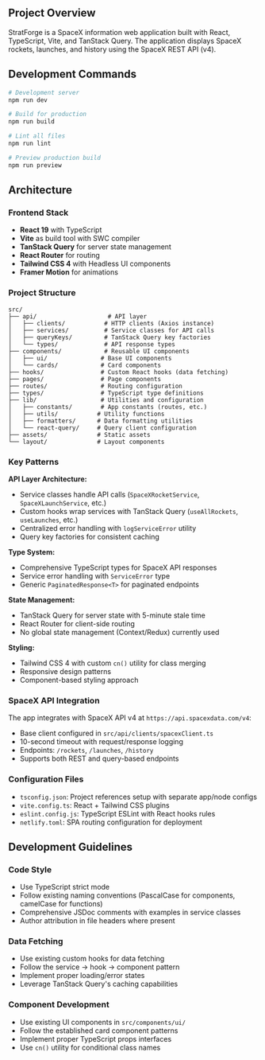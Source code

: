 ## Project Overview

StratForge is a SpaceX information web application built with React, TypeScript, Vite, and TanStack Query. The application displays SpaceX rockets, launches, and history using the SpaceX REST API (v4).

## Development Commands

```bash
# Development server
npm run dev

# Build for production
npm run build

# Lint all files
npm run lint

# Preview production build
npm run preview
```

## Architecture

### Frontend Stack

- **React 19** with TypeScript
- **Vite** as build tool with SWC compiler
- **TanStack Query** for server state management
- **React Router** for routing
- **Tailwind CSS 4** with Headless UI components
- **Framer Motion** for animations

### Project Structure

```
src/
├── api/                    # API layer
│   ├── clients/           # HTTP clients (Axios instance)
│   ├── services/          # Service classes for API calls
│   ├── queryKeys/         # TanStack Query key factories
│   └── types/             # API response types
├── components/            # Reusable UI components
│   ├── ui/               # Base UI components
│   └── cards/            # Card components
├── hooks/                # Custom React hooks (data fetching)
├── pages/                # Page components
├── routes/               # Routing configuration
├── types/                # TypeScript type definitions
├── lib/                  # Utilities and configuration
│   ├── constants/        # App constants (routes, etc.)
│   ├── utils/           # Utility functions
│   ├── formatters/      # Data formatting utilities
│   └── react-query/     # Query client configuration
├── assets/              # Static assets
└── layout/              # Layout components
```

### Key Patterns

**API Layer Architecture:**

- Service classes handle API calls (`SpaceXRocketService`, `SpaceXLaunchService`, etc.)
- Custom hooks wrap services with TanStack Query (`useAllRockets`, `useLaunches`, etc.)
- Centralized error handling with `logServiceError` utility
- Query key factories for consistent caching

**Type System:**

- Comprehensive TypeScript types for SpaceX API responses
- Service error handling with `ServiceError` type
- Generic `PaginatedResponse<T>` for paginated endpoints

**State Management:**

- TanStack Query for server state with 5-minute stale time
- React Router for client-side routing
- No global state management (Context/Redux) currently used

**Styling:**

- Tailwind CSS 4 with custom `cn()` utility for class merging
- Responsive design patterns
- Component-based styling approach

### SpaceX API Integration

The app integrates with SpaceX API v4 at `https://api.spacexdata.com/v4`:

- Base client configured in `src/api/clients/spacexClient.ts`
- 10-second timeout with request/response logging
- Endpoints: `/rockets`, `/launches`, `/history`
- Supports both REST and query-based endpoints

### Configuration Files

- `tsconfig.json`: Project references setup with separate app/node configs
- `vite.config.ts`: React + Tailwind CSS plugins
- `eslint.config.js`: TypeScript ESLint with React hooks rules
- `netlify.toml`: SPA routing configuration for deployment

## Development Guidelines

### Code Style

- Use TypeScript strict mode
- Follow existing naming conventions (PascalCase for components, camelCase for functions)
- Comprehensive JSDoc comments with examples in service classes
- Author attribution in file headers where present

### Data Fetching

- Use existing custom hooks for data fetching
- Follow the service → hook → component pattern
- Implement proper loading/error states
- Leverage TanStack Query's caching capabilities

### Component Development

- Use existing UI components in `src/components/ui/`
- Follow the established card component patterns
- Implement proper TypeScript props interfaces
- Use `cn()` utility for conditional class names

